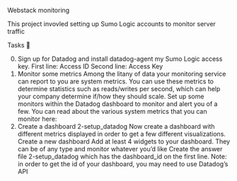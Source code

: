 Webstack monitoring

This project invovled setting up Sumo Logic accounts to monitor server traffic

Tasks 📃

0. Sign up for Datadog and install datadog-agent
my Sumo Logic access key.
First line: Access ID
Second line: Access Key
1. Monitor some metrics
Among the litany of data your monitoring service can report to you are system metrics. You can use these metrics to determine statistics such as reads/writes per second, which can help your company determine if/how they should scale. Set up some monitors within the Datadog dashboard to monitor and alert you of a few. You can read about the various system metrics that you can monitor here:
2. Create a dashboard
2-setup_datadog
Now create a dashboard with different metrics displayed in order to get a few different visualizations.
Create a new dashboard
Add at least 4 widgets to your dashboard. They can be of any type and monitor whatever you’d like
Create the answer file 2-setup_datadog which has the dashboard_id on the first line. Note: in order to get the id of your dashboard, you may need to use Datadog’s API
